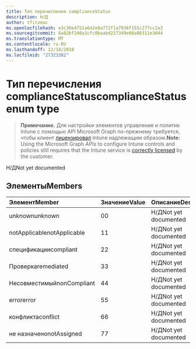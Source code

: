 ```yaml
---
title: Тип перечисления complianceStatus
description: Н/Д
author: tfitzmac
ms.openlocfilehash: e3c30e4751a642e8a772f1a7936f155c277cc2a3
ms.sourcegitcommit: 6a82bf240a3cfc0baabd227349e08a08311e3d44
ms.translationtype: MT
ms.contentlocale: ru-RU
ms.lasthandoff: 12/18/2018
ms.locfileid: "27323382"
---
```

# <a name="compliancestatus-enum-type"></a><span data-ttu-id="2bbbf-103">Тип перечисления complianceStatus</span><span class="sxs-lookup"><span data-stu-id="2bbbf-103">complianceStatus enum type</span></span>

> <span data-ttu-id="2bbbf-104">**Примечание.** Для настройки элементов управления и политик Intune с помощью API Microsoft Graph по-прежнему требуется, чтобы клиент [лицензировал](https://go.microsoft.com/fwlink/?linkid=839381) Intune надлежащим образом.</span><span class="sxs-lookup"><span data-stu-id="2bbbf-104">**Note:** Using the Microsoft Graph APIs to configure Intune controls and policies still requires that the Intune service is [correctly licensed](https://go.microsoft.com/fwlink/?linkid=839381) by the customer.</span></span>

<span data-ttu-id="2bbbf-105">Н/Д</span><span class="sxs-lookup"><span data-stu-id="2bbbf-105">Not yet documented</span></span>
## <a name="members"></a><span data-ttu-id="2bbbf-106">Элементы</span><span class="sxs-lookup"><span data-stu-id="2bbbf-106">Members</span></span>
|<span data-ttu-id="2bbbf-107">Элемент</span><span class="sxs-lookup"><span data-stu-id="2bbbf-107">Member</span></span>|<span data-ttu-id="2bbbf-108">Значение</span><span class="sxs-lookup"><span data-stu-id="2bbbf-108">Value</span></span>|<span data-ttu-id="2bbbf-109">Описание</span><span class="sxs-lookup"><span data-stu-id="2bbbf-109">Description</span></span>|
|:---|:---|:---|
|<span data-ttu-id="2bbbf-110">unknown</span><span class="sxs-lookup"><span data-stu-id="2bbbf-110">unknown</span></span>|<span data-ttu-id="2bbbf-111">0</span><span class="sxs-lookup"><span data-stu-id="2bbbf-111">0</span></span>|<span data-ttu-id="2bbbf-112">Н/Д</span><span class="sxs-lookup"><span data-stu-id="2bbbf-112">Not yet documented</span></span>|
|<span data-ttu-id="2bbbf-113">notApplicable</span><span class="sxs-lookup"><span data-stu-id="2bbbf-113">notApplicable</span></span>|<span data-ttu-id="2bbbf-114">1</span><span class="sxs-lookup"><span data-stu-id="2bbbf-114">1</span></span>|<span data-ttu-id="2bbbf-115">Н/Д</span><span class="sxs-lookup"><span data-stu-id="2bbbf-115">Not yet documented</span></span>|
|<span data-ttu-id="2bbbf-116">спецификации</span><span class="sxs-lookup"><span data-stu-id="2bbbf-116">compliant</span></span>|<span data-ttu-id="2bbbf-117">2</span><span class="sxs-lookup"><span data-stu-id="2bbbf-117">2</span></span>|<span data-ttu-id="2bbbf-118">Н/Д</span><span class="sxs-lookup"><span data-stu-id="2bbbf-118">Not yet documented</span></span>|
|<span data-ttu-id="2bbbf-119">Проверка</span><span class="sxs-lookup"><span data-stu-id="2bbbf-119">remediated</span></span>|<span data-ttu-id="2bbbf-120">3</span><span class="sxs-lookup"><span data-stu-id="2bbbf-120">3</span></span>|<span data-ttu-id="2bbbf-121">Н/Д</span><span class="sxs-lookup"><span data-stu-id="2bbbf-121">Not yet documented</span></span>|
|<span data-ttu-id="2bbbf-122">Несовместимый</span><span class="sxs-lookup"><span data-stu-id="2bbbf-122">nonCompliant</span></span>|<span data-ttu-id="2bbbf-123">4</span><span class="sxs-lookup"><span data-stu-id="2bbbf-123">4</span></span>|<span data-ttu-id="2bbbf-124">Н/Д</span><span class="sxs-lookup"><span data-stu-id="2bbbf-124">Not yet documented</span></span>|
|<span data-ttu-id="2bbbf-125">error</span><span class="sxs-lookup"><span data-stu-id="2bbbf-125">error</span></span>|<span data-ttu-id="2bbbf-126">5</span><span class="sxs-lookup"><span data-stu-id="2bbbf-126">5</span></span>|<span data-ttu-id="2bbbf-127">Н/Д</span><span class="sxs-lookup"><span data-stu-id="2bbbf-127">Not yet documented</span></span>|
|<span data-ttu-id="2bbbf-128">конфликта</span><span class="sxs-lookup"><span data-stu-id="2bbbf-128">conflict</span></span>|<span data-ttu-id="2bbbf-129">6</span><span class="sxs-lookup"><span data-stu-id="2bbbf-129">6</span></span>|<span data-ttu-id="2bbbf-130">Н/Д</span><span class="sxs-lookup"><span data-stu-id="2bbbf-130">Not yet documented</span></span>|
|<span data-ttu-id="2bbbf-131">не назначено</span><span class="sxs-lookup"><span data-stu-id="2bbbf-131">notAssigned</span></span>|<span data-ttu-id="2bbbf-132">7</span><span class="sxs-lookup"><span data-stu-id="2bbbf-132">7</span></span>|<span data-ttu-id="2bbbf-133">Н/Д</span><span class="sxs-lookup"><span data-stu-id="2bbbf-133">Not yet documented</span></span>|



